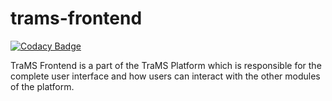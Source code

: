# trams-frontend

[![Codacy Badge](https://api.codacy.com/project/badge/Grade/8d1782389e1441bbb88bdc2a2693e189)](https://app.codacy.com/gh/daveajlee/trams-frontend?utm_source=github.com&utm_medium=referral&utm_content=daveajlee/trams-frontend&utm_campaign=Badge_Grade_Settings)

TraMS Frontend is a part of the TraMS Platform which is responsible for the complete user interface and how users can interact with the other modules of the platform.
